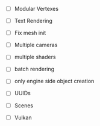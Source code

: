 - [ ] Modular Vertexes
- [ ] Text Rendering
- [ ] Fix mesh init
- [ ] Multiple cameras
- [ ] multiple shaders
- [ ] batch rendering
- [ ] only engine side object creation
- [ ] UUIDs
- [ ] Scenes
- [ ] Vulkan


